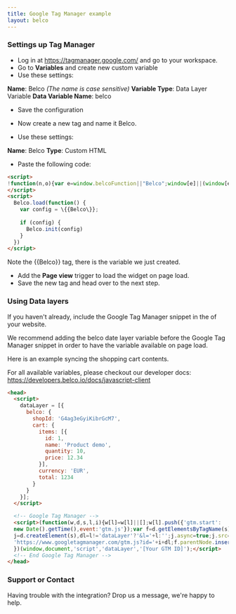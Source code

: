 ```yaml
---
title: Google Tag Manager example
layout: belco
---
```


### Settings up Tag Manager

- Log in at https://tagmanager.google.com/ and go to your workspace.
- Go to **Variables** and create new custom variable
- Use these settings:

**Name**: Belco *(The name is case sensitive)*
**Variable Type**: Data Layer Variable
**Data Variable Name**: belco
- Save the configuration

- Now create a new tag and name it Belco.
- Use these settings:

**Name**: Belco
**Type**: Custom HTML

- Paste the following code:
```html
<script>
!function(n,o){var e=window.belcoFunction||"Belco";window[e]||(window[e]=function(n){if(void 0===window[e][n])throw new Error("Unknown method");return window[e][n].apply(window[e],Array.prototype.slice.call(arguments,1))}),window[e]._q=[];for(var i=["init","sync","track","page","open","close","toggle","on","once","off","anonymousId","customer","reset","sendMessage"],t=function(n){return function(){var o=Array.prototype.slice.call(arguments);return o.unshift(n),window[e]._q.push(o),window[e]}},w=0;w<i.length;w++){var r=i[w];window[e][r]=t(r)}window[e].load=function(e){if(!n.getElementById("belco-js")){var i=n.createElement(o);i.async=!0,i.id="belco-js",i.type="text/javascript",i.src="//cdn.belco.io/v2/widget.js",i.onload=function(n){"function"==typeof e&&e(n)};var t=n.getElementsByTagName(o)[0];t.parentNode.insertBefore(i,t)}},window.belcoConfig&&window[e].load(function(){window[e]("init",window.belcoConfig)})}(document,"script");
</script>
<script>
  Belco.load(function() {
    var config = \{{Belco\}};
             
    if (config) {
      Belco.init(config)
    }
  })
</script>
```
  Note the \{{Belco\}} tag, there is the variable we just created.
  
- Add the **Page view** trigger to load the widget on page load.
- Save the new tag and head over to the next step.


### Using Data layers

If you haven't already, include the Google Tag Manager snippet in the <head> of your website.
  
We recommend adding the belco date layer variable before the Google Tag Manager snippet in order to have the variable available on page load.

Here is an example syncing the shopping cart contents.

For all available variables, please checkout our developer docs:
https://developers.belco.io/docs/javascript-client

```html
<head>
  <script>
    dataLayer = [{
      belco: {
        shopId: 'G4ag3eGyiKibrGcM7',
        cart: {
          items: [{
            id: 1,
            name: 'Product demo',
            quantity: 10,
            price: 12.34
          }],
          currency: 'EUR',
          total: 1234
        }
      }
    }];
  </script>

  <!-- Google Tag Manager -->
  <script>(function(w,d,s,l,i){w[l]=w[l]||[];w[l].push({'gtm.start':
  new Date().getTime(),event:'gtm.js'});var f=d.getElementsByTagName(s)[0],
  j=d.createElement(s),dl=l!='dataLayer'?'&l='+l:'';j.async=true;j.src=
  'https://www.googletagmanager.com/gtm.js?id='+i+dl;f.parentNode.insertBefore(j,f);
  })(window,document,'script','dataLayer','[Your GTM ID]');</script>
  <!-- End Google Tag Manager -->
</head>
```


### Support or Contact

Having trouble with the integration? Drop us a message, we're happy to help. 
